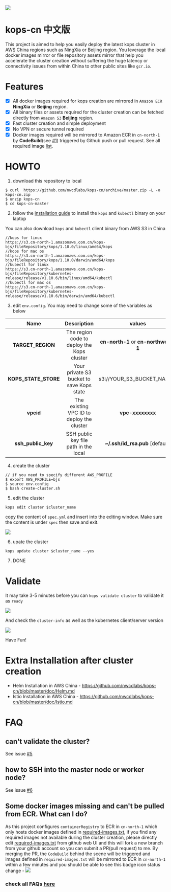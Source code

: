 ![](https://codebuild.us-west-2.amazonaws.com/badges?uuid=eyJlbmNyeXB0ZWREYXRhIjoibG51QU90bjlHekkzNlJkTHl1M3RWWi9MdVZ0YUE2TEhIMlVTUXNobzlyWEd4eklNVkk2NzJ6MS8zcy9tZCt4UVJXUU9FWTVZVlNIQlVZZVZjeEc2R1NvPSIsIml2UGFyYW1ldGVyU3BlYyI6IlhnZm9qa1lXaTEwVUloSksiLCJtYXRlcmlhbFNldFNlcmlhbCI6MX0%3D&branch=master)

# kops-cn  中文版
This project is aimed to help you easily deploy the latest kops cluster in AWS China regions such as NingXia or Beijing region. You leverage the local docker images mirror or file repository assets mirror that help you accelerate the cluster creation without suffering the huge latency or connectivity issues from within China to other public sites like `gcr.io`.

# Features
- [x] All docker images required for kops creation are mirrored in `Amazon ECR` **NingXia** or **Beijing** region.
- [x] All binary files or assets required for the cluster creation can be fetched directly from `Amazon S3` **Beijing** region.
- [x] Fast cluster creation and simple deployment
- [x] No VPN or secure tunnel required
- [x] Docker images required will be mirrored to Amazon ECR in `cn-north-1` by **CodeBuild**(see [#1](https://github.com/nwcdlabs/kops-cn/issues/1)) triggered by Github push or pull request. See all required image [list](https://github.com/nwcdlabs/kops-cn/blob/master/mirror/required-images.txt).

# HOWTO

1. download this repository to local
```
$ curl  https://github.com/nwcdlabs/kops-cn/archive/master.zip -L -o kops-cn.zip
$ unzip kops-cn
$ cd kops-cn-master
```

2. follow the [installation guide](https://github.com/kubernetes/kops/blob/master/docs/install.md) to install the `kops` and `kubectl` binary on your laptop

You can also download `kops` and `kubectl` client binary from AWS S3 in China

```
//kops for linux
https://s3.cn-north-1.amazonaws.com.cn/kops-bjs/fileRepository/kops/1.10.0/linux/amd64/kops
//kops for mac os
https://s3.cn-north-1.amazonaws.com.cn/kops-bjs/fileRepository/kops/1.10.0/darwin/amd64/kops
//kubectl for linux
https://s3.cn-north-1.amazonaws.com.cn/kops-bjs/fileRepository/kubernetes-release/release/v1.10.6/bin/linux/amd64/kubectl
//kubectl for mac os
https://s3.cn-north-1.amazonaws.com.cn/kops-bjs/fileRepository/kubernetes-release/release/v1.10.6/bin/darwin/amd64/kubectl
```


3. edit `env.config`. You may need to change some of the variables as below


|        Name        |                    Description                     | values |
| :----------------: | :----------------------------------------------------------: | :------------------------: |
| **TARGET_REGION** | The region code to deploy the Kops cluster          |   **cn-north-1** or **cn-northwest-1**  |
| **KOPS_STATE_STORE** | Your private S3 bucket to save Kops state | s3://YOUR_S3_BUCKET_NANME |
| **vpcid** | The existing VPC ID to deploy the cluster | **vpc-xxxxxxxx** |
| **ssh_public_key** | SSH public key file path in the local | **~/.ssh/id_rsa.pub** [default] |

4. create the cluster
```
// if you need to specify different AWS_PROFILE
$ export AWS_PROFILE=bjs
$ source env.config
$ bash create-cluster.sh
```

5. edit the cluster
```
kops edit cluster $cluster_name
```
copy the content of `spec.yml` and insert into the editing window. Make sure the content is under `spec` then save and exit.

![](https://user-images.githubusercontent.com/278432/47897276-084ff880-deac-11e8-92db-b2fdf10e10b4.png)

6. upate the cluster
```
kops update cluster $cluster_name --yes
```

7. DONE


# Validate

It may take 3-5 minutes before you can `kops validate cluster` to validate it as `ready`

![](./images/01.png)



And check the `cluster-info` as well as the kubernetes client/server version

![](./images/02.png)



Have Fun!

# Extra Installation after cluster creation
* Helm Installation in AWS China - https://github.com/nwcdlabs/kops-cn/blob/master/doc/Helm.md
* Istio Installation in AWS China - https://github.com/nwcdlabs/kops-cn/blob/master/doc/Istio.md


# FAQ

## can't validate the cluster?
See issue [#5](https://github.com/nwcdlabs/kops-cn/issues/5)

## how to SSH into the master node or worker node?
See issue [#6](https://github.com/nwcdlabs/kops-cn/issues/6)


## Some docker images missing and can't be pulled from ECR. What can I do?
As this project configures `containerRegistry` to ECR in `cn-north-1` which only hosts docker images defined in [required-images.txt](https://github.com/nwcdlabs/kops-cn/blob/master/mirror/required-images.txt), if you find any required images not available during the cluster creation, please directly edit [required-images.txt](https://github.com/nwcdlabs/kops-cn/blob/master/mirror/required-images.txt) from github web UI and this will fork a new branch from your github account so you can submit a PR(pull request) to me. By merging the PR, the `CodeBuild` behind the scene will be triggered and images defined in `required-images.txt` will be mirrored to ECR in `cn-north-1` within a few minutes and you should be able to see this badge icon status change - ![](https://codebuild.us-west-2.amazonaws.com/badges?uuid=eyJlbmNyeXB0ZWREYXRhIjoibG51QU90bjlHekkzNlJkTHl1M3RWWi9MdVZ0YUE2TEhIMlVTUXNobzlyWEd4eklNVkk2NzJ6MS8zcy9tZCt4UVJXUU9FWTVZVlNIQlVZZVZjeEc2R1NvPSIsIml2UGFyYW1ldGVyU3BlYyI6IlhnZm9qa1lXaTEwVUloSksiLCJtYXRlcmlhbFNldFNlcmlhbCI6MX0%3D&branch=master)

### check all FAQs [here](https://github.com/nwcdlabs/kops-cn/issues?utf8=%E2%9C%93&q=label%3AFAQ)
